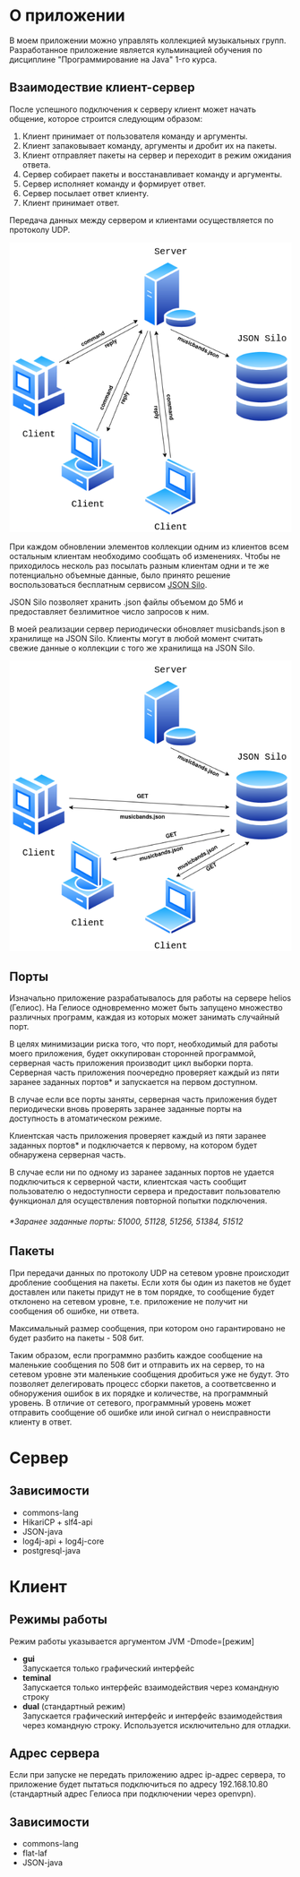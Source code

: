 # О приложении
В моем приложении можно управлять коллекцией музыкальных групп. 
Разработанное приложение является кульминацией обучения по дисциплине "Программирование на Java" 1-го курса.

## Взаимодествие клиент-сервер
После успешного подключения к серверу клиент может начать общение, которое строится следующим образом:
1. Клиент принимает от пользователя команду и аргументы.
2. Клиент запаковывает команду, аргументы и дробит их на пакеты.
3. Клиент отправляет пакеты на сервер и переходит в режим ожидания ответа.
4. Сервер собирает пакеты и восстанавливает команду и аргументы.
5. Сервер исполняет команду и формирует ответ.
6. Сервер посылает ответ клиенту.
7. Клиент принимает ответ.
   
Передача данных между сервером и клиентами осуществляется по протоколу UDP. 

![alt text](https://github.com/alldaygooning/lab8/blob/main/readme_images/diagramm_1.png?raw=true)

При каждом обновлении элементов коллекции одним из клиентов всем остальным клиентам необходимо сообщать об изменениях. Чтобы не приходилось несколь раз посылать разным клиентам одни и те же потенциально объемные данные, было принято решение воспользоваться бесплатным сервисом [JSON Silo](https://jsonsilo.com/).

JSON Silo позволяет хранить .json файлы объемом до 5Мб и предоставляет безлимитное число запросов к ним.

В моей реализации сервер периодически обновляет musicbands.json в хранилище на JSON Silo. Клиенты могут в любой момент считать свежие данные о коллекции с того же хранилища на JSON Silo.

![alt text](https://github.com/alldaygooning/lab8/blob/main/readme_images/diagramm_2.png?raw=true)

## Порты
Изначально приложение разрабатывалось для работы на сервере helios (Гелиос). На Гелиосе одновременно может быть запущено множество различных программ, каждая из которых может занимать случайный порт. 

В целях минимизации риска того, что порт, необходимый для работы моего приложения, будет оккупирован сторонней программой, серверная часть приложения производит цикл выборки порта.
Серверная часть приложения поочередно проверяет каждый из пяти заранее заданных портов* и запускается на первом доступном.

В случае если все порты заняты, серверная часть приложения будет периодически вновь проверять заранее заданные порты на доступность в атоматическом режиме.

Клиентская часть приложения проверяет каждый из пяти заранее заданных портов* и подключается к первому, на котором будет обнаружена серверная часть.

В случае если ни по одному из заранее заданных портов не удается подключиться к серверной части, клиентская часть сообщит пользователю о недоступности сервера и предоставит пользователю функционал для осуществления повторной попытки подключения.

###### *Заранее заданные порты: 51000, 51128, 51256, 51384, 51512

## Пакеты
При передачи данных по протоколу UDP на сетевом уровне происходит дробление сообщения на пакеты. Если хотя бы один из пакетов не будет доставлен или пакеты придут не в том порядке, то сообщение будет отклонено на сетевом уровне, т.е. приложение не получит ни сообщения об ошибке, ни ответа.

Максимальный размер сообщения, при котором оно гарантировано не будет разбито на пакеты - 508 бит.

Таким образом, если программно разбить каждое сообщение на маленькие сообщения по 508 бит и отправить их на сервер, то на сетевом уровне эти маленькие сообщения дробиться уже не будут. Это позволяет делегировать процесс сборки пакетов, а соответсвенно и обноружения ошибок в их порядке и количестве, на программный уровень. В отличие от сетевого, программный уровень может отправить сообщение об ошибке или иной сигнал о неисправности клиенту в ответ.

# Сервер
## Зависимости
* commons-lang
* HikariCP + slf4-api
* JSON-java
* log4j-api + log4j-core
* postgresql-java


# Клиент
## Режимы работы
Режим работы указывается аргументом JVM -Dmode=[режим]
* **gui**  
  Запускается только графический интерфейс
* **teminal**  
  Запускается только интерфейс взаимодействия через командную строку
* **dual** (стандартный режим)  
  Запускается графический интерфейс и интерфейс взаимодействия через командную строку. Используется исключительно для отладки.
## Адрес сервера
Если при запуске не передать приложению адрес ip-адрес сервера, то приложение будет пытаться подключиться по адресу 192.168.10.80 (стандартный адрес Гелиоса при подключении через openvpn).
## Зависимости
* commons-lang
* flat-laf 
* JSON-java
